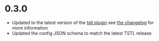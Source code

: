 # 0.3.0

- Updated to the latest version of the
  [tstl plugin](https://github.com/TypeScriptToLua/typescript-tstl-plugin) see
  [the changelog](https://github.com/TypeScriptToLua/typescript-tstl-plugin/blob/master/Changelog.md)
  for more information
- Updated the config JSON schema to match the latest TSTL release
